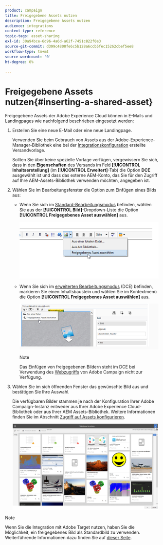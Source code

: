 ```yaml
---
product: campaign
title: Freigegebene Assets nutzen
description: Freigegebene Assets nutzen
audience: integrations
content-type: reference
topic-tags: asset-sharing
exl-id: 30a94bce-6d96-4a6d-a62f-7451c822f0e3
source-git-commit: d399c4800fe6c5b128a6ccb5fec15262cbef5ee8
workflow-type: tm+mt
source-wordcount: '0'
ht-degree: 0%

---
```


# Freigegebene Assets nutzen{#inserting-a-shared-asset}

Freigegebene Assets der Adobe Experience Cloud können in E-Mails und Landingpages wie nachfolgend beschrieben eingesetzt werden:

1. Erstellen Sie eine neue E-Mail oder eine neue Landingpage.

   Verwenden Sie beim Gebrauch von Assets aus der Adobe-Experience-Manager-Bibliothek eine bei der [Integrationskonfiguration](../../integrations/using/configuring-access-to-assets.md#integrating-with-aem-assets) erstellte Versandvorlage.

   Sollten Sie über keine spezielle Vorlage verfügen, vergewissern Sie sich, dass in den **Eigenschaften** des Versands im Feld **[!UICONTROL Inhaltserstellung]** (im **[!UICONTROL Erweitert]**-Tab) die Option **DCE** ausgewählt ist und dass das externe AEM-Konto, das Sie für den Zugriff auf Ihre AEM-Assets-Bibliothek verwenden möchten, angegeben ist.

1. Wählen Sie im Bearbeitungsfenster die Option zum Einfügen eines Bilds aus:

   * Wenn Sie sich im [Standard-Bearbeitungsmodus](../../delivery/using/defining-the-email-content.md#adding-images) befinden, wählen Sie aus der **[!UICONTROL Bild]**-Dropdown-Liste die Option **[!UICONTROL Freigegebenes Asset auswählen]** aus.

      ![](assets/dam_insert_image_standard.png)

   * Wenn Sie sich im [erweiterten Bearbeitungsmodus](../../web/using/about-campaign-html-editor.md) (DCE) befinden, markieren Sie einen Inhaltsbaustein und wählen Sie im Kontextmenü die Option **[!UICONTROL Freigegebenes Asset auswählen]** aus.

      ![](assets/dam_insert_image_dce.png)

      >[!NOTE]
      >
      >Das Einfügen von freigegebenen Bildern steht im DCE bei Verwendung des [Webzugriffs](../../platform/using/adobe-campaign-workspace.md#console-and-web-access) von Adobe Campaign nicht zur Verfügung.

1. Wählen Sie im sich öffnenden Fenster das gewünschte Bild aus und bestätigen Sie Ihre Auswahl.

   Die verfügbaren Bilder stammen je nach der Konfiguration Ihrer Adobe Campaign-Instanz entweder aus Ihrer Adobe Experience Cloud-Bibliothek oder aus Ihrer AEM Assets-Bibliothek. Weitere Informationen finden Sie im Abschnitt [Zugriff auf Assets konfigurieren](../../integrations/using/configuring-access-to-assets.md).

   ![](assets/dam_shared_image_selection.png)

>[!NOTE]
>
>Wenn Sie die Integration mit Adobe Target nutzen, haben Sie die Möglichkeit, ein freigegebenes Bild als Standardbild zu verwenden. Weiterführende Informationen dazu finden Sie auf [dieser Seite](../../integrations/using/integrating-with-adobe-target.md).
